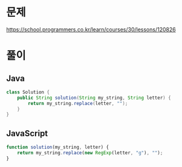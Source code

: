 # 문제
https://school.programmers.co.kr/learn/courses/30/lessons/120826

# 풀이
## Java
```java
class Solution {
    public String solution(String my_string, String letter) {
        return my_string.replace(letter, "");
    }
}
```

## JavaScript
```javascript
function solution(my_string, letter) {
    return my_string.replace(new RegExp(letter, "g"), "");
}
```
